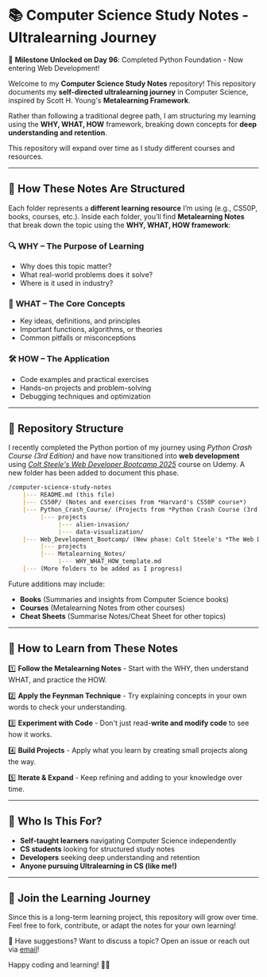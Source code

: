 # 📚 Computer Science Study Notes - Ultralearning Journey 

🎉 **Milestone Unlocked on Day 96**: Completed Python Foundation - Now entering Web Development!

Welcome to my **Computer Science Study Notes** repository! This repository documents my **self-directed ultralearning journey** in Computer Science, inspired by Scott H. Young's **Metalearning Framework**.

Rather than following a traditional degree path, I am structuring my learning using the **WHY, WHAT, HOW** framework, breaking down concepts for **deep understanding and retention**.

This repository will expand over time as I study different courses and resources.

---

## 🧠 How These Notes Are Structured  

Each folder represents a **different learning resource** I’m using (e.g., CS50P, books, courses, etc.). Inside each folder, you’ll find **Metalearning Notes** that break down the topic using the **WHY, WHAT, HOW framework**:

### 🔍 **WHY** – The Purpose of Learning  
- Why does this topic matter?  
- What real-world problems does it solve?  
- Where is it used in industry?  

### 📖 **WHAT** – The Core Concepts  
- Key ideas, definitions, and principles  
- Important functions, algorithms, or theories  
- Common pitfalls or misconceptions  

### 🛠️ **HOW** – The Application  
- Code examples and practical exercises  
- Hands-on projects and problem-solving  
- Debugging techniques and optimization  

---

## 📂 Repository Structure

I recently completed the Python portion of my journey using *Python Crash Course (3rd Edition)* and have now transitioned into **web development** using *[Colt Steele's Web Developer Bootcamp 2025](https://www.udemy.com/course/the-web-developer-bootcamp/)* course on Udemy. A new folder has been added to document this phase.

```markdown
/computer-science-study-notes
    |--- README.md (this file)
    |--- CS50P/ (Notes and exercises from *Harvard's CS50P course*)
    |--- Python_Crash_Course/ (Projects from *Python Crash Course (3rd Edition)*)
         |--- projects
              |--- alien-invasion/ 
              |--- data-visualization/ 
    |--- Web_Development_Bootcamp/ (New phase: Colt Steele's *The Web Developer Bootcamp 2025*)
         |--- projects
         |--- Metalearning_Notes/
              |--- WHY_WHAT_HOW_template.md
    |--- (More folders to be added as I progress)
```

Future additions may include:
- **Books** (Summaries and insights from Computer Science books)
- **Courses** (Metalearning Notes from other courses)
- **Cheat Sheets** (Summarise Notes/Cheat Sheet for other topics)

---

## 🚀 How to Learn from These Notes

1️⃣ **Follow the Metalearning Notes** - Start with the WHY, then understand WHAT, and practice the HOW.

2️⃣ **Apply the Feynman Technique** - Try explaining concepts in your own words to check your understanding.

3️⃣ **Experiment with Code** - Don't just read-**write and modify code** to see how it works.

4️⃣ **Build Projects** - Apply what you learn by creating small projects along the way.

5️⃣ **Iterate & Expand** - Keep refining and adding to your knowledge over time.

___

## 🎯 Who Is This For?

- **Self-taught learners** navigating Computer Science independently
- **CS students** looking for structured study notes
- **Developers** seeking deep understanding and retention
- **Anyone pursuing Ultralearning in CS (like me!)**

---

## 🌟 Join the Learning Journey

Since this is a long-term learning project, this repository will grow over time. Feel free to fork, contribute, or adapt the notes for your own learning!

📩 Have suggestions? Want to discuss a topic? Open an issue or reach out via [email](mailto:gm_learning_tech@outlook.com)!

Happy coding and learning! 🚀💡